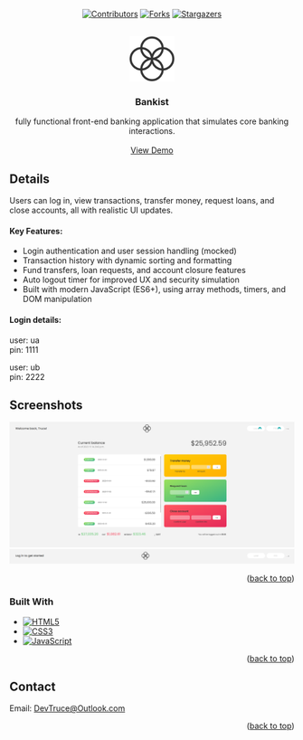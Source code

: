 <a id="readme-top"></a>

<div align="center">

[![Contributors][contributors-icon]][contributors-link]
[![Forks][forks-icon]][forks-link]
[![Stargazers][stars-icon]][stars-link]

</div>

<!-- PROJECT LOGO -->
<br />
<div align="center">
  <a href="https://github.com/DevTruce/bankist">
    <img src="src/imgs/logo.png" alt="Logo" width="80" height="80">
  </a>

<h3 align="center">Bankist</h3>

  <p align="center">
    fully functional front-end banking application that simulates core banking interactions.
    <br />
    <br />
    <a href="https://devtruce.github.io/bankist/" target="_blank">View Demo</a>
  </p>
</div>

<!-- ABOUT THE PROJECT -->

## Details
Users can log in, view transactions, transfer money, request loans, and close accounts, all with realistic UI updates.

#### Key Features: 
- Login authentication and user session handling (mocked)
- Transaction history with dynamic sorting and formatting
- Fund transfers, loan requests, and account closure features
- Auto logout timer for improved UX and security simulation
- Built with modern JavaScript (ES6+), using array methods, timers, and DOM manipulation

#### Login details:

user: ua<br>
pin: 1111

user: ub<Br>
pin: 2222

## Screenshots



[![Bankist Home][product-screenshot2]](product-link)
[![Bankist Login][product-screenshot1]](product-link)

<p align="right">(<a href="#readme-top">back to top</a>)</p>

### Built With

- [![HTML5][html5-icon]][html5-link]
- [![CSS3][css3-icon]][css3-link]
- [![JavaScript][JavaScript-icon]][JavaScript-link]

<p align="right">(<a href="#readme-top">back to top</a>)</p>

<!-- CONTACT -->

## Contact

Email: [DevTruce@Outlook.com]()

<p align="right">(<a href="#readme-top">back to top</a>)</p>

<!-- #### MARKDOWN LINKS & IMAGES #### -->

<!-- ## GitHub ##-->
<!-- links -->

[contributors-link]: https://github.com/DevTruce/bankist/graphs/contributors
[forks-link]: https://github.com/DevTruce/bankist/network/members
[stars-link]: https://github.com/DevTruce/bankist/stargazers

<!-- icons -->

[contributors-icon]: https://img.shields.io/github/contributors/DevTruce/bankist.svg?style=for-the-badge
[forks-icon]: https://img.shields.io/github/forks/DevTruce/bankist.svg?style=for-the-badge
[stars-icon]: https://img.shields.io/github/stars/DevTruce/bankist.svg?style=for-the-badge

<!-- ## Project ## -->

[product-screenshot1]: src/imgs/1.png
[product-screenshot2]: src/imgs/2.png
[product-link]: https://devtruce.github.io/bankist/

<!-- ## Tech & Tools ## -->
<!-- links -->

[html5-link]: https://html-icon/
[css3-link]: https://css3-icon/
[javascript-link]: https://www.javascript-icon/

<!-- icons -->

[html5-icon]: https://img.shields.io/badge/HTML5-orange?style=for-the-badge&logo=html5&logoColor=white
[css3-icon]: https://img.shields.io/badge/CSS3-blue?style=for-the-badge&logo=CSS3&logoColor=white
[javascript-icon]: https://img.shields.io/badge/Javascript-FCE22A?style=for-the-badge&logo=javascript&logoColor=black
